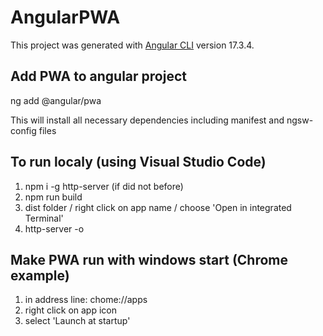 # AngularPWA

This project was generated with [Angular CLI](https://github.com/angular/angular-cli) version 17.3.4.

## Add PWA to angular project

ng add @angular/pwa

This will install all necessary dependencies including manifest and ngsw-config files

## To run localy (using Visual Studio Code)

1) npm i -g http-server (if did not before)
2) npm run build
3) dist folder / right click on app name / choose 'Open in integrated Terminal'
4) http-server -o

## Make PWA run with windows start (Chrome example)

1) in address line: chome://apps
2) right click on app icon
3) select 'Launch at startup'
